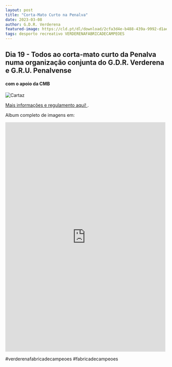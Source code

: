 ```yaml
---
layout: post
title: "Corta-Mato Curto na Penalva"
date: 2023-03-08
author: G.D.R. Verderena
featured-image: https://cld.pt/dl/download/2cfa3d4e-b488-439a-9992-d1aef92fd97e/cartaz.jpg
tags: desporto recreativo VERDERENAFABRICADECAMPEOES
---
```



<H2> Dia 19 - Todos ao corta-mato curto da Penalva numa organização conjunta do G.D.R. Verderena e G.R.U. Penalvense</H2>
<H4> com o apoio da CMB </H4>


![Cartaz](https://cld.pt/dl/download/2cfa3d4e-b488-439a-9992-d1aef92fd97e/cartaz.jpg)

<a href="https://www.cm-barreiro.pt/conhecer/agenda-de-eventos/evento-88/kids-athletics"> Mais informações e regulamento aqui! </a>.


Album completo de imagens em: 
<iframe src="https://www.facebook.com/plugins/post.php?href=https%3A%2F%2Fwww.facebook.com%2Fantonio.matias.fotografia%2Fposts%2Fpfbid02NXcco6XNthPyUTGmb5AMz5ufXswvVEHJZWjsbzb6F4tsCxkEbgJ1D3XZy8KmiaQrl&show_text=true&width=500" width="500" height="716" style="border:none;overflow:hidden" scrolling="no" frameborder="0" allowfullscreen="true" allow="autoplay; clipboard-write; encrypted-media; picture-in-picture; web-share"></iframe>

#verderenafabricadecampeoes #fabricadecampeoes 
